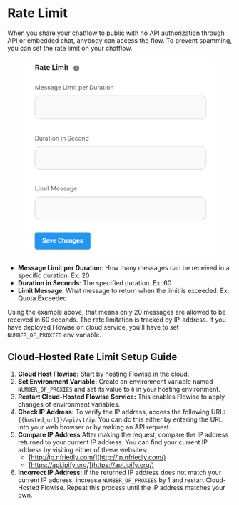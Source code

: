 # Rate Limit

When you share your chatflow to public with no API authorization through API or embedded chat, anybody can access the flow. To prevent spamming, you can set the rate limit on your chatflow.

<figure><img src="../.gitbook/assets/image (1) (1) (1) (1) (1) (1) (1) (1) (1) (1) (1) (1).png" alt="" width="462"><figcaption></figcaption></figure>

* **Message Limit per Duration**: How many messages can be received in a specific duration. Ex: 20
* **Duration in Seconds**: The specified duration. Ex: 60
* **Limit Message**: What message to return when the limit is exceeded. Ex: Quota Exceeded

Using the example above, that means only 20 messages are allowed to be received in 60 seconds. The rate limitation is tracked by IP-address. If you have deployed Flowise on cloud service, you'll have to set `NUMBER_OF_PROXIES` env variable.

## Cloud-Hosted Rate Limit Setup Guide

1. **Cloud Host Flowise:** Start by hosting Flowise in the cloud.
2. **Set Environment Variable:** Create an environment variable named `NUMBER_OF_PROXIES` and set its value to `0` in your hosting environment.
3. **Restart Cloud-Hosted Flowise Service:** This enables Flowise to apply changes of environment variables.
4. **Check IP Address:** To verify the IP address, access the following URL: `{{hosted_url}}/api/v1/ip`. You can do this either by entering the URL into your web browser or by making an API request.
5. **Compare IP Address** After making the request, compare the IP address returned to your current IP address. You can find your current IP address by visiting either of these websites:
   * [http://ip.nfriedly.com/](http://ip.nfriedly.com/)
   * [https://api.ipify.org/](https://api.ipify.org/)
6. **Incorrect IP Address:** If the returned IP address does not match your current IP address, increase `NUMBER_OF_PROXIES` by 1 and restart Cloud-Hosted Flowise. Repeat this process until the IP address matches your own.
